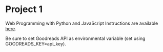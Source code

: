 # Project 1

Web Programming with Python and JavaScript
Instructions are available [here](https://docs.cs50.net/web/2018/w/projects/1/project1.html).

Be sure to set Goodreads API as environmental variable (set using GOODREADS_KEY=api_key).

